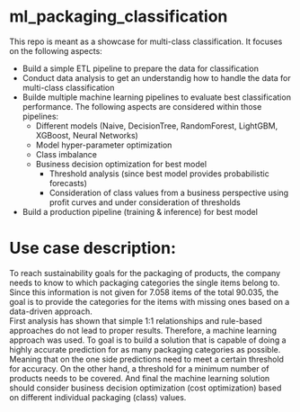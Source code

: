 # ml_packaging_classification
This repo is meant as a showcase for multi-class classification. It focuses on the following aspects:
- Build a simple ETL pipeline to prepare the data for classification
- Conduct data analysis to get an understandig how to handle the data for multi-class classification
- Builde multiple machine learning pipelines to evaluate best classification performance. The following aspects are considered within those pipelines:
  - Different models (Naive, DecisionTree, RandomForest, LightGBM, XGBoost, Neural Networks)
  - Model hyper-parameter optimization
  - Class imbalance
  - Business decision optimization for best model
    - Threshold analysis (since best model provides probabilistic forecasts)
    - Consideration of class values from a business perspective using profit curves and under consideration of thresholds
- Build a production pipeline (training & inference) for best model


# Use case description:
To reach sustainability goals for the packaging of products, the company needs to know to which packaging categories the single items belong to. Since this information is not given for 7.058 items of the total 90.035, the goal is to provide the categories for the items with missing ones based on a data-driven approach.  
First analysis has shown that simple 1:1 relationships and rule-based approaches do not lead to proper results. Therefore, a machine learning approach was used. To goal is to build a solution that is capable of doing a highly accurate prediction for as many packaging categories as possible. Meaning that on the one side predictions need to meet a certain threshold for accuracy. On the other hand, a threshold for a minimum number of products needs to be covered. And final the machine learning solution should consider business decision optimization (cost optimization) based on different individual packaging (class) values.
